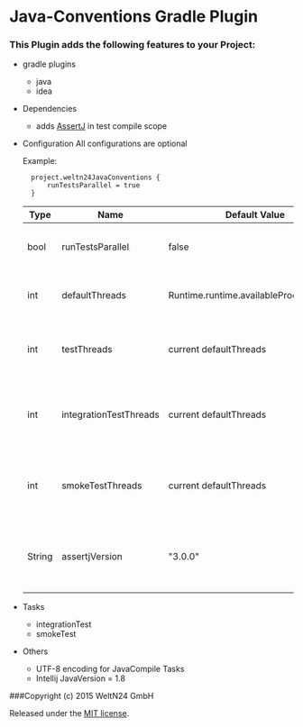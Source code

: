 Java-Conventions Gradle Plugin
========================================

### This Plugin adds the following features to your Project:

- gradle plugins
    - java
    - idea
    
- Dependencies
    - adds [AssertJ](http://joel-costigliola.github.io/assertj/assertj-core-quick-start.html) in test compile scope 
    
- Configuration
    All configurations are optional
    
    Example:
    
        project.weltn24JavaConventions {
            runTestsParallel = true
        }
    
    | Type | Name | Default Value | Description |
    | ---- | ---- | ------------- | ----------- |
    |bool| runTestsParallel| false| On/Off switch for parallel testing |
    |int| defaultThreads | Runtime.runtime.availableProcessors()/2 | Default number of workers for test runs |
    |int| testThreads | current defaultThreads | Overrides the default number of workers for unit tests |
    |int| integrationTestThreads| current defaultThreads| Overrides the default number of workers for integration tests |
    |int| smokeTestThreads| current defaultThreads| Overrides the default number of workers for smoke tests |
    |String| assertjVersion| "3.0.0"| sets a specified version of assertj in your project |
    
- Tasks
    - integrationTest
    - smokeTest
    
- Others
    - UTF-8 encoding for JavaCompile Tasks
    - Intellij JavaVersion = 1.8
    
    
###Copyright (c) 2015 WeltN24 GmbH

Released under the [MIT license](https://tldrlegal.com/license/mit-license).
